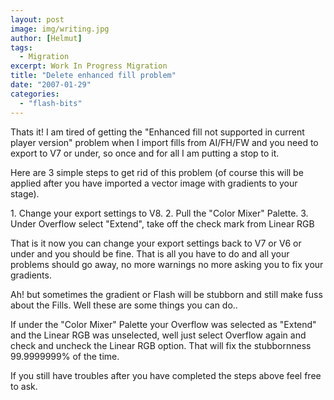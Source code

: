 ```yaml
---
layout: post
image: img/writing.jpg
author: [Helmut]
tags:
  - Migration
excerpt: Work In Progress Migration
title: "Delete enhanced fill problem"
date: "2007-01-29"
categories: 
  - "flash-bits"
---
```


Thats it! I am tired of getting the "Enhanced fill not supported in current player version" problem when I import fills from AI/FH/FW and you need to export to V7 or under, so once and for all I am putting a stop to it.

Here are 3 simple steps to get rid of this problem (of course this will be applied after you have imported a vector image with gradients to your stage).

1\. Change your export settings to V8. 2. Pull the "Color Mixer" Palette. 3. Under Overflow select "Extend", take off the check mark from Linear RGB

That is it now you can change your export settings back to V7 or V6 or under and you should be fine. That is all you have to do and all your problems should go away, no more warnings no more asking you to fix your gradients.

Ah! but sometimes the gradient or Flash will be stubborn and still make fuss about the Fills. Well these are some things you can do..

If under the "Color Mixer" Palette your Overflow was selected as "Extend" and the Linear RGB was unselected, well just select Overflow again and check and uncheck the Linear RGB option. That will fix the stubbornness 99.9999999% of the time.

If you still have troubles after you have completed the steps above feel free to ask.
